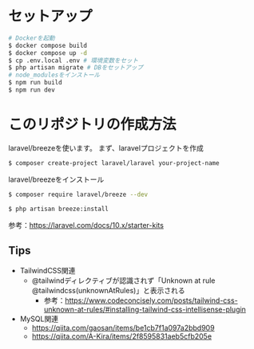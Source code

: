 # セットアップ
```bash
# Dockerを起動
$ docker compose build
$ docker compose up -d
$ cp .env.local .env # 環境変数をセット
$ php artisan migrate # DBをセットアップ
# node_modulesをインストール
$ npm run build
$ npm run dev
```

# このリポジトリの作成方法
laravel/breezeを使います。
まず、laravelプロジェクトを作成
```bash
$ composer create-project laravel/laravel your-project-name
```

laravel/breezeをインストール
```bash
$ composer require laravel/breeze --dev
```

```bash
$ php artisan breeze:install
```


参考：https://laravel.com/docs/10.x/starter-kits

## Tips
- TailwindCSS関連
  - @tailwindディレクティブが認識されず「Unknown at rule @tailwindcss(unknownAtRules)」と表示される
    - 参考：https://www.codeconcisely.com/posts/tailwind-css-unknown-at-rules/#installing-tailwind-css-intellisense-plugin
- MySQL関連
  - https://qiita.com/gaosan/items/be1cb7f1a097a2bbd909
  - https://qiita.com/A-Kira/items/2f8595831aeb5cfb205e
